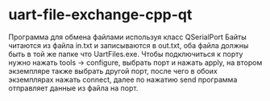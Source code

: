 # uart-file-exchange-cpp-qt
Программа для обмена файлами используя класс QSerialPort
Байты читаются из файла in.txt и записываются в out.txt, оба файла должны быть в той же папке что UartFiles.exe. Чтобы подключиться к порту нужно нажать tools -> configure, выбрать порт и нажать apply, на втором экземпляре также выбрать другой порт, после чего в обоих экземплярах нажать connect, далее по нажатию send программа отправляет данные из файла на порт.
